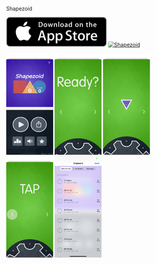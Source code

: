 Shapezoid



[![DownloadAppStore](appstorebadge.png)](https://apps.apple.com/us/app/shapezoid/id1507022672)
[![Shapezoid]({https://github.com/Monkeyank/Shapezoid/blob/master/Simulator%20Screen%20Shot%20-%20iPhone%2011%20Pro%20Max%20-%202020-04-09%20at%2016.22.42.png})]({https://github.com/Monkeyank/Shapezoid/blob/master/AppPreview_6.5.mp4} "Link Title")


<img src="https://github.com/Monkeyank/Shapezoid/blob/master/Simulator%20Screen%20Shot%20-%20iPhone%2011%20Pro%20Max%20-%202020-04-09%20at%2016.22.42.png" height="25%" width="25%"> <img src="https://github.com/Monkeyank/Shapezoid/blob/master/Simulator%20Screen%20Shot%20-%20iPhone%2011%20Pro%20Max%20-%202020-04-09%20at%2016.23.13.png" height="25%" width="25%"> <img src="https://github.com/Monkeyank/Shapezoid/blob/master/Simulator%20Screen%20Shot%20-%20iPhone%2011%20Pro%20Max%20-%202020-04-09%20at%2016.23.29.png" height="25%" width="25%"> <img src="https://github.com/Monkeyank/Shapezoid/blob/master/Simulator%20Screen%20Shot%20-%20iPhone%2011%20Pro%20Max%20-%202020-04-09%20at%2016.23.44.png" height="25%" width="25%"> <img src="https://github.com/Monkeyank/Shapezoid/blob/master/Simulator%20Screen%20Shot%20-%20iPhone%2011%20Pro%20Max%20-%202020-04-09%20at%2017.47.13.png" height="25%" width="25%">

